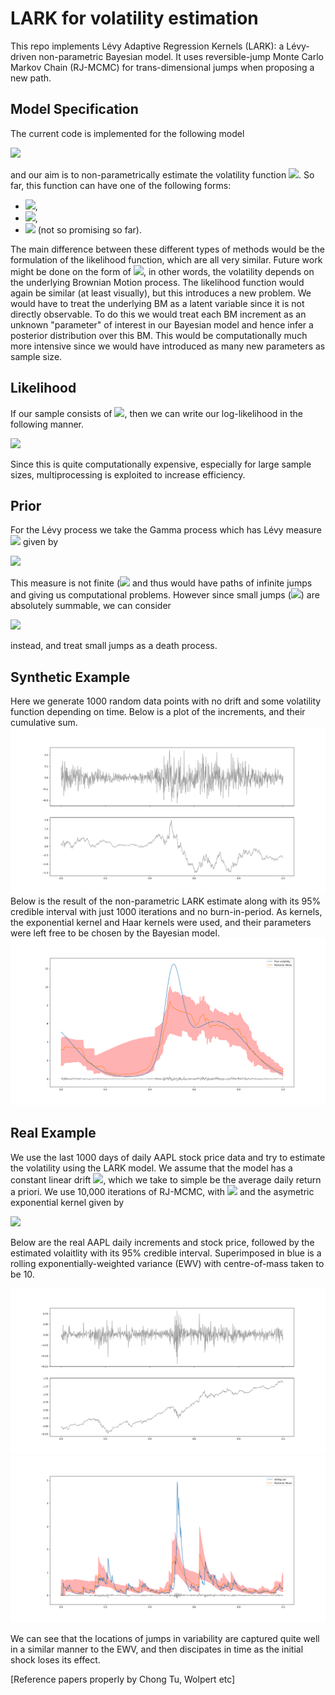 # LARK for volatility estimation

This repo implements Lévy Adaptive Regression Kernels (LARK): a Lévy-driven non-parametric Bayesian model. It uses reversible-jump Monte Carlo Markov Chain (RJ-MCMC) for trans-dimensional jumps when proposing a new path.

## Model Specification
The current code is implemented for the following model

<img src="https://render.githubusercontent.com/render/math?math=dX_t=\mu_t dt%2B\sigma(t, X_t)dB_t,">

and our aim is to non-parametrically estimate the volatility function <img src="https://render.githubusercontent.com/render/math?math=\sigma(t, X_t)">. So far, this function can have one of the following forms:
- <img src="https://render.githubusercontent.com/render/math?math=\sigma(t, X_t) = \sigma(t)">,
- <img src="https://render.githubusercontent.com/render/math?math=\sigma(t, X_t) = \sigma(X_t)">,
- <img src="https://render.githubusercontent.com/render/math?math=\sigma(t, X_t) = \sigma(t)\sigma(X_t)"> (not so promising so far).

The main difference between these different types of methods would be the formulation of the likelihood function, which are all very similar. Future work might be done on the form of <img src="https://render.githubusercontent.com/render/math?math=\sigma(B_t)">, in other words, the volatility depends on the underlying Brownian Motion process. The likelihood function would again be similar (at least visually), but this introduces a new problem. We would have to treat the underlying BM as a latent variable since it is not directly observable. To do this we would treat each BM increment as an unknown "parameter" of interest in our Bayesian model and hence infer a posterior distribution over this BM. This would be computationally much more intensive since we would have introduced as many new parameters as sample size. 
## Likelihood
If our sample consists of <img src="https://render.githubusercontent.com/render/math?math=X_{t_1}, \cdots, X_{t_n}">, then we can write our log-likelihood in the following manner.

<img src="https://render.githubusercontent.com/render/math?math=\ell(X|\Theta)=-\frac{n}{2}\log(2\pi \Delta t)-\frac{n}{2}\sum_{i=1}^n\log(\eta(X_{t_i}|\Theta))-\frac{1}{2\Delta t}\sum_{i=1}^n\frac{(\mu_{t_i}-X_{t_i})^2}{\eta(X_{t_i}|\Theta)}">

Since this is quite computationally expensive, especially for large sample sizes, multiprocessing is exploited to increase efficiency.
## Prior
For the Lévy process we take the Gamma process which has Lévy measure <img src="https://render.githubusercontent.com/render/math?math=\nu"> given by 

<img src="https://render.githubusercontent.com/render/math?math=\nu(x)=\alpha e^{-\beta x}x^{-1}.">
 
This measure is not finite (<img src="https://render.githubusercontent.com/render/math?math=\int_{-\infty}^\infty \nu(x)dx=\infty)"> and thus would have paths of infinite jumps and giving us computational problems. However since small jumps (<img src="https://render.githubusercontent.com/render/math?math=<\epsilon">) are absolutely summable, we can consider

<img src="https://render.githubusercontent.com/render/math?math=\nu_\epsilon(x)=\alpha e^{-\beta x}x^{-1}I_{x\geq \epsilon}(x)">
 
instead, and treat small jumps as a death process.

## Synthetic Example

Here we generate 1000 random data points with no drift and some volatility function depending on time. Below is a plot
of the increments, and their cumulative sum.
![sim_data](https://github.com/DylanZammit/LARK/blob/master/img/sim_data.png)
Below is the result of the non-parametric LARK estimate along with its 95% credible interval with just 1000 iterations and no burn-in-period. As kernels, the exponential kernel and Haar kernels were used, and their parameters were left free to be chosen by the Bayesian model.
![sim_res](https://github.com/DylanZammit/LARK/blob/master/img/sim_res.png)

## Real Example

We use the last 1000 days of daily AAPL stock price data and try to estimate the volatility using the LARK model. We
assume that the model has a constant linear drift <img src="https://render.githubusercontent.com/render/math?math=\mu">, which we take to simple be the average daily return a priori. We use
10,000 iterations of RJ-MCMC, with <img src="https://render.githubusercontent.com/render/math?math=\epsilon=0.1"> and
the asymetric exponential kernel given by

<img src="https://render.githubusercontent.com/render/math?math=K(w, y)=e^{-(w-y)^p/s}I_{w>y}(w)">

Below are the real AAPL daily increments and stock price, followed by the estimated volaitlity with its 95% credible
interval. Superimposed in blue is a rolling exponentially-weighted variance (EWV) with centre-of-mass taken to be 10.

![real_data](https://github.com/DylanZammit/LARK/blob/master/img/real_data.png)
![real_res](https://github.com/DylanZammit/LARK/blob/master/img/real_res.png)

We can see that the locations of jumps in variability are captured quite well in a similar manner to the EWV, and then
discipates in time as the initial shock loses its effect.

[Reference papers properly by Chong Tu, Wolpert etc]

